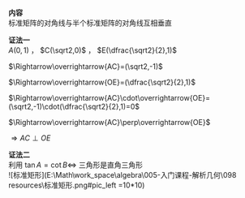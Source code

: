 **内容**  
标准矩阵的对角线与半个标准矩阵的对角线互相垂直  
  
**证法一**  
$A(0,1)$ ， $C(\sqrt2,0)$ ， $E(\dfrac{\sqrt2}{2},1)$  
  
$\Rightarrow\overrightarrow{AC}=(\sqrt2,-1)$  
  
$\Rightarrow\overrightarrow{OE}=(\dfrac{\sqrt2}{2},1)$  
  
$\Rightarrow\overrightarrow{AC}\cdot\overrightarrow{OE}=(\sqrt2,-1)\cdot(\dfrac{\sqrt2}{2},1)=0$  
  
$\Rightarrow\overrightarrow{AC}\perp\overrightarrow{OE}$  
  
$\Rightarrow AC\perp OE$  
  
**证法二**  
利用 $\tan A=\cot B\Leftrightarrow$ 三角形是直角三角形  
![标准矩形](E:\Math\work_space\algebra\005-入门课程-解析几何\098 resources\标准矩形.png#pic_left =10*10)  
  
